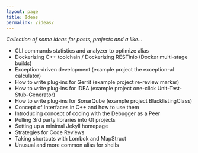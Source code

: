 ```yaml
---
layout: page
title: Ideas
permalink: /ideas/
---
```


*Collection of some ideas for posts, projects and a like...*

- CLI commands statistics and analyzer to optimize alias
- Dockerizing C++ toolchain / Dockerizing RESTinio (Docker multi-stage builds)
- Exception-driven development (example project the exception-al calculator)
- How to write plug-ins for Gerrit (example project re-review marker)
- How to write plug-ins for IDEA (example project one-click Unit-Test-Stub-Generator)
- How to write plug-ins for SonarQube (example project BlacklistingClass)
- Concept of Interfaces in C++ and how to use them
- Introducing concept of coding with the Debugger as a Peer
- Pulling 3rd party libraries into Qt projects
- Setting up a minimal Jekyll homepage
- Strategies for Code Reviews
- Taking shortcuts with Lombok and MapStruct
- Unusual and more common alias for shells
